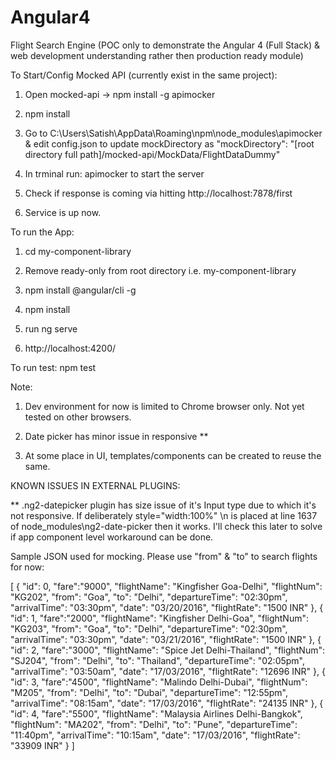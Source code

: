 # Angular4
Flight Search Engine (POC only to demonstrate the Angular 4 (Full Stack) & web development understanding rather then production ready module)

To Start/Config Mocked API (currently exist in the same project):

1. Open mocked-api -> npm install -g apimocker

2. npm install

3. Go to C:\Users\Satish\AppData\Roaming\npm\node_modules\apimocker & edit config.json to update mockDirectory as "mockDirectory": "[root directory full path]/mocked-api/MockData/FlightDataDummy"

4. In trminal run: apimocker to start the server

5. Check if response is coming via hitting http://localhost:7878/first

6. Service is up now.

To run the App:

1. cd my-component-library

2. Remove ready-only from root directory i.e. my-component-library

3. npm install @angular/cli -g

4. npm install

5. run ng serve

6. http://localhost:4200/

To run test: npm test

Note: 

1. Dev environment for now is limited to Chrome browser only. Not yet tested on other browsers.

2. Date picker has minor issue in responsive **

3. At some place in UI, templates/components can be created to reuse the same.

KNOWN ISSUES IN EXTERNAL PLUGINS:

** .ng2-datepicker plugin has size issue of it's Input type due to which it's not responsive. If deliberately style=\"width:100%\"  \n is placed at line 1637 of node_modules\ng2-date-picker then it works. I'll check this later to solve if app component level workaround can be done.

Sample JSON used for mocking. Please use "from" & "to" to search flights for now:

[
  {
    "id": 0,
    "fare":"9000",
    "flightName": "Kingfisher Goa-Delhi",
    "flightNum": "KG202",
    "from": "Goa",
    "to": "Delhi",
    "departureTime": "02:30pm",
    "arrivalTime": "03:30pm",
    "date": "03/20/2016",
    "flightRate": "1500 INR"
  },
  {
    "id": 1,
    "fare":"2000",
    "flightName": "Kingfisher Delhi-Goa",
    "flightNum": "KG203",
    "from": "Goa",
    "to": "Delhi",
    "departureTime": "02:30pm",
    "arrivalTime": "03:30pm",
    "date": "03/21/2016",
    "flightRate": "1500 INR"
  },
  {
    "id": 2,
    "fare":"3000",
    "flightName": "Spice Jet Delhi-Thailand",
    "flightNum": "SJ204",
    "from": "Delhi",
    "to": "Thailand",
    "departureTime": "02:05pm",
    "arrivalTime": "03:50am",
    "date": "17/03/2016",
    "flightRate": "12696 INR"
  },
  {
    "id": 3,
    "fare":"4500",
    "flightName": "Malindo Delhi-Dubai",
    "flightNum": "M205",
    "from": "Delhi",
    "to": "Dubai",
    "departureTime": "12:55pm",
    "arrivalTime": "08:15am",
    "date": "17/03/2016",
    "flightRate": "24135 INR"
  },
  {
    "id": 4,
    "fare":"5500",
    "flightName": "Malaysia Airlines Delhi-Bangkok",
    "flightNum": "MA202",
    "from": "Delhi",
    "to": "Pune",
    "departureTime": "11:40pm",
    "arrivalTime": "10:15am",
    "date": "17/03/2016",
    "flightRate": "33909 INR"
  }
]

